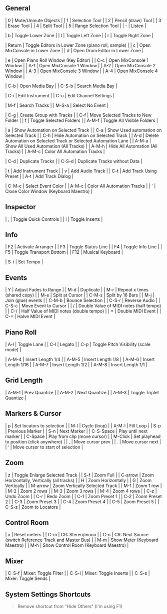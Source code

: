 
## General

| 0 | Mute/Unmute Objects |
| 1 | Selection Tool |
| 2 | Pencil (draw) Tool |
| 3 | Erase Tool |
| 4 | Split Tool |
| 5 | Range Selection Tool |
| - | Listen |

| b | Toggle Lower Zone |
| l | Toggle Left Zone |
| r | Toggle Right Zone |

| Return | Toggle Editors in Lower Zone (piano roll, sample) |
| c | Open MixConsole in Lower Zone |
| d | Open Drum Editor in Lower Zone |

| e | Open Piano Roll Window (Key Editor) |
| C-c | Open MixConsole 1 Window |
| A-1 | Open MixConsole 1 Window |
| A-2 | Open MixConsole 2 Window |
| A-3 | Open MixConsole 3 Window |
| A-4 | Open MixConsole 4 Window |

| C-b | Open Media Bay |
| C-S-b | Search Media Bay |

| C-i | Edit Instrument |
| C-u | Edit Channel Settings |

| M-f | Search Tracks |
| M-S-a | Select No Event |

| C-g | Create Group with Tracks |
| C-f | Move Selected Tracks to New Folder |
| f | Toggle Selected Folders |
| A-M-f | Toggle All Visible Folders |

| a | Show Automation on Selected Track |
| C-a | Show Used automation on Selected Track |
| C-h | Hide Automation on Selected Track |
| A-d | Delete Automation on Selected Track or Selected Automation Lane |
| A-M-a | Show All Used Automation (All Tracks) |
| A-M-h | Hide All Automation (All Tracks) |
| A-M-c | Color All Automation Tracks |

| C-d | Duplicate Tracks |
| C-S-d | Duplicate Tracks without Data |

| t | Add Instrument Track |
| v | Add Audio Track |
| C-t | Add Track Using Preset |
| A-t | Add Track Dialog |

| C-M-c | Select Event Color |
| A-M-c | Color All Automation Tracks |
| ` | Close Color Window (Keyboard Maestro) |

## Inspector

| ; | Toggle Quick Controls |
| i | Toggle Inserts |

## Info

| F2 | Activate Arranger |
| F3 | Toggle Status Line |
| F4 | Toggle Info Line |
| F5 | Toggle Transport Bottom |
| F12 | Musical Keyboard |

| S-t | Set Tempo |

## Events

| Y | Adjust Fades to Range |
| M-d | Duplicate |
| M-r | Repeat x times (shared copy) |
| M-e | Split at Cursor |
| C-M-s | Split by 16 Bars |
| M-j | Join (glue) events |
| C-M-b | Bounce Selection |
| C-S-r | Reverse Audio |
| C-S-c | Move Event to Cursor |
| / | Double Value of MIDI notes (half tempo) |
| C-/ | Half Value of MIDI notes (double tempo) |
| = | Double MIDI Event |
| C-= | Halve MIDI Event |

## Piano Roll

| A-l | Toggle Lane |
| C-l | Legato |
| C-p | Toggle Pitch Visibility (scale mode) |

| A-M-4 | Insert Length 1/4 |
| A-M-5 | Insert Length 1/8 |
| A-M-6 | Insert Length 1/16 |
| A-M-7 | Insert Length 1/2 |
| A-M-8 | Insert Length 1/1 |

## Grid Length

| A-M-1 | Prev Quantize |
| A-M-2 | Next  Quantize |
| A-M-3 | Toggle Triplet Quantize |

## Markers & Cursor

| p | Set locators to selection |
| M-l | Cycle (loop) |
| A-M-l | Fill Loop |
| S-p | Previous Marker |
| S-n | Next Marker |
| C-S-Space | Play until next marker |
| C-Space | Play from clip (move cursor) |
| M-Click | Set playhead to position (click anywhere) |
| , | Move cursor prev |
| . | Move cursor next |
| ‘ | Move cursor to start of selection |

## Zoom

| z | Toggle Enlarge Selected Track |
| S-f | Zoom Full |
| C-arrow | Zoom Horizontally, Vertically (all tracks) |
| H | Zoom Horizontally |
| G | Zoom Vertically |
| M-arrow | Zoom Vertically Selected Track |
| M-1 | Zoom 1 row |
| M-2 | Zoom 2 rows |
| M-3 | Zoom 3 rows |
| M-4 | Zoom 4 rows |
| C-z | Undo Zoom |
| C-r | Redo Zoom |
| C-1 | Zoom Preset 1 |
| C-2 | Zoom Preset 2 |
| C-3 | Zoom Preset 3 |
| C-4 | Zoom Preset 4 |
| C-5 | Zoom Preset 5 |
| C-S-z | Zoom to Locators |

## Control Room

| x | Reset meters |
| C-m | CR: Stereo/mono |
| C-n | CR: Next Source (switch Reference Track and Master Bus) |
| M-m | Show Meter (Keyboard Maestro) |
| M-h | Show Control Room (Keyboard Maestro) |

## Mixer

| C-S-f | Mixer: Toggle Filter |
| C-S-i | Mixer: Toggle Inserts |
| C-S-s | Mixer: Toggle Sends |


## System Settings Shortcuts

> Remove shortcut from "Hide Others" (I'm using F1)
